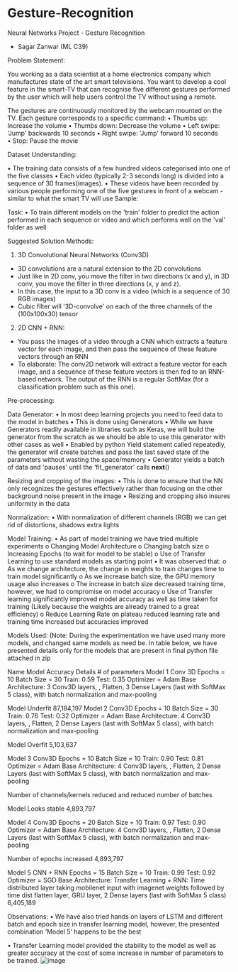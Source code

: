 # Gesture-Recognition
Neural Networks Project - Gesture Recognition

-	Sagar Zanwar (ML C39)

Problem Statement:

You working as a data scientist at a home electronics company which manufactures state of the art smart televisions. 
You want to develop a cool feature in the smart-TV that can recognise five different gestures performed by the user which will help users control the TV without using a remote.


The gestures are continuously monitored by the webcam mounted on the TV. Each gesture corresponds to a specific command:
•	Thumbs up:  Increase the volume
•	Thumbs down: Decrease the volume
•	Left swipe: 'Jump' backwards 10 seconds
•	Right swipe: 'Jump' forward 10 seconds  
•	Stop: Pause the movie

Dataset Understanding:

•	The training data consists of a few hundred videos categorised into one of the five classes
•	Each video (typically 2-3 seconds long) is divided into a sequence of 30 frames(images).
•	These videos have been recorded by various people performing one of the five gestures in front of a webcam - similar to what the smart TV will use
Sample:
 
Task:
•	To train different models on the 'train' folder to predict the action performed in each sequence or video and which performs well on the 'val' folder as well



Suggested Solution Methods:

1.	3D Convolutional Neural Networks (Conv3D)
-	3D convolutions are a natural extension to the 2D convolutions
-	Just like in 2D conv, you move the filter in two directions (x and y), in 3D conv, you move the filter in three directions (x, y and z). 
-	In this case, the input to a 3D conv is a video (which is a sequence of 30 RGB images)
-	Cubic filter will '3D-convolve' on each of the three channels of the (100x100x30) tensor


2.	2D CNN + RNN:
-	You pass the images of a video through a CNN which extracts a feature vector for each image, and then pass the sequence of these feature vectors through an RNN
-	To elaborate: The conv2D network will extract a feature vector for each image, and a sequence of these feature vectors is then fed to an RNN-based network. The output of the RNN is a regular SoftMax (for a classification problem such as this one).



Pre-processing:

Data Generator:
•	In most deep learning projects you need to feed data to the model in batches
•	This is done using Generators
•	While we have Generators readily available in libraries such as Keras, we will build the generator from the scratch as we should be able to use this generator with other cases as well
•	Enabled by python Yield statement called repeatedly, the generator will create batches and pass the last saved state of the parameters without wasting the space/memory
•	Generator yields a batch of data and 'pauses' until the ‘fit_generator’ calls __next__()


Resizing and cropping of the images:
•	This is done to ensure that the NN only recognizes the gestures effectively rather than focusing on the other background noise present in the image
•	Resizing and cropping also insures uniformity in the data

Normalization:
•	With normalization of different channels (RGB) we can get rid of distortions, shadows extra lights









Model Training:
•	As part of model training we have tried multiple experiments
o	Changing Model Architecture
o	Changing batch size
o	Increasing Epochs (to wait for model to be stable)
o	Use of Transfer Learning to use standard models as starting point
•	It was observed that:
o	As we change architecture, the change in weights to train changes time to train model significantly
o	As we increase batch size, the GPU memory usage also increases
o	The increase in batch size decreased training time, however, we had to compromise on model accuracy
o	Use of Transfer learning significantly improved model accuracy as well as time taken for training (Likely because the weights are already trained to a great efficiency)
o	Reduce Learning Rate on plateau reduced learning rate and training time increased but accuracies improved





Models Used:
(Note: During the experimentation we have used many more models, and changed same models as need be. In table below, we have presented details only for the models that are present in final python file attached in zip






Name	Model	Accuracy	Details	# of parameters
Model 1	Conv 3D	Epochs = 10
Batch Size = 30
Train: 0.59
Test: 0.35
Optimizer = Adam	Base Architecture: 3 Conv3D layers, , Flatten, 3 Dense Layers (last with SoftMax 5 class), with batch normalization and max-pooling

Model Underfit	87,184,197
Model 2	Conv3D	Epochs = 10
Batch Size = 30
Train: 0.76
Test: 0.32
Optimizer = Adam	Base Architecture: 4 Conv3D layers, , Flatten, 2 Dense Layers (last with SoftMax 5 class), with batch normalization and max-pooling

Model Overfit	5,103,637

Model 3	Conv3D	Epochs = 10
Batch Size = 10
Train: 0.90
Test: 0.81
Optimizer = Adam
	Base Architecture: 4 Conv3D layers, , Flatten, 2 Dense Layers (last with SoftMax 5 class), with batch normalization and max-pooling

Number of channels/kernels reduced and reduced number of batches

Model Looks stable	4,893,797

Model 4	Conv3D	Epochs = 20
Batch Size = 10
Train: 0.97
Test: 0.90
Optimizer = Adam
	Base Architecture: 4 Conv3D layers, , Flatten, 2 Dense Layers (last with SoftMax 5 class), with batch normalization and max-pooling

Number of epochs increased	4,893,797

Model 5	CNN + RNN	Epochs = 15
Batch Size = 10
Train: 0.99
Test: 0.92
Optimizer = SGD
	Base Architecture: Transfer Learning + RNN:
Time distributed layer taking mobilenet input with imagenet weights followed by time dist flatten layer, GRU layer, 2 Dense layers (last with SoftMax 5 class)	6,405,189



Observations: 
•	We have also tried hands on layers of LSTM and different batch and epoch size in transfer learning model, however, the presented combination ‘Model 5’ happens to be the best

•	Transfer Learning model provided the stability to the model as well as greater accuracy at the cost of some increase in number of parameters to be trained.
![image](https://user-images.githubusercontent.com/103508729/202851371-5ca0e479-a5bf-4eb2-b778-37b8e6c09320.png)
